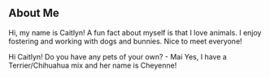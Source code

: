 ## About Me

Hi, my name is Caitlyn! A fun fact about myself is that I love animals. I enjoy fostering and working with dogs and bunnies. Nice to meet everyone!

Hi Caitlyn! Do you have any pets of your own? - Mai
Yes, I have a Terrier/Chihuahua mix and her name is Cheyenne!

